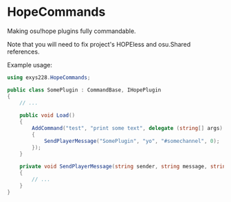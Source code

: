 # HopeCommands
Making osu!hope plugins fully commandable.

Note that you will need to fix project's HOPEless and osu.Shared references.

Example usage:
```csharp
using exys228.HopeCommands;

public class SomePlugin : CommandBase, IHopePlugin
{
	// ...
	
	public void Load()
	{
		AddCommand("test", "print some text", delegate (string[] args)
		{
			SendPlayerMessage("SomePlugin", "yo", "#somechannel", 0);
		});
	}
	
	private void SendPlayerMessage(string sender, string message, string channel, int senderid)
	{
		// ...
	}
}
```